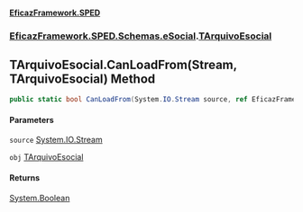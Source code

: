 #### [EficazFramework.SPED](EficazFrameworkSPED.md 'EficazFramework SPED')
### [EficazFramework.SPED.Schemas.eSocial](EficazFramework.SPED.Schemas.eSocial.md 'EficazFramework.SPED.Schemas.eSocial').[TArquivoEsocial](EficazFramework.SPED.Schemas.eSocial/TArquivoEsocial.md 'EficazFramework.SPED.Schemas.eSocial.TArquivoEsocial')

## TArquivoEsocial.CanLoadFrom(Stream, TArquivoEsocial) Method

```csharp
public static bool CanLoadFrom(System.IO.Stream source, ref EficazFramework.SPED.Schemas.eSocial.TArquivoEsocial obj);
```
#### Parameters

<a name='EficazFramework.SPED.Schemas.eSocial.TArquivoEsocial.CanLoadFrom(System.IO.Stream,EficazFramework.SPED.Schemas.eSocial.TArquivoEsocial).source'></a>

`source` [System.IO.Stream](https://docs.microsoft.com/en-us/dotnet/api/System.IO.Stream 'System.IO.Stream')

<a name='EficazFramework.SPED.Schemas.eSocial.TArquivoEsocial.CanLoadFrom(System.IO.Stream,EficazFramework.SPED.Schemas.eSocial.TArquivoEsocial).obj'></a>

`obj` [TArquivoEsocial](EficazFramework.SPED.Schemas.eSocial/TArquivoEsocial.md 'EficazFramework.SPED.Schemas.eSocial.TArquivoEsocial')

#### Returns
[System.Boolean](https://docs.microsoft.com/en-us/dotnet/api/System.Boolean 'System.Boolean')